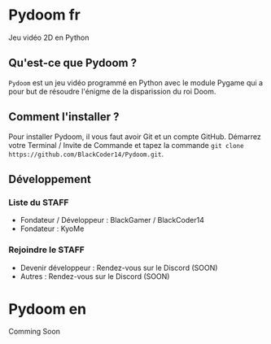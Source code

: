 # Pydoom fr
Jeu vidéo 2D en Python

## Qu'est-ce que Pydoom ?
`Pydoom` est un jeu vidéo programmé en Python avec le module Pygame qui a pour but de résoudre l'énigme de la disparission du roi Doom.

## Comment l'installer ?
Pour installer Pydoom, il vous faut avoir Git et un compte GitHub.
Démarrez votre Terminal / Invite de Commande et tapez la commande `git clone https://github.com/BlackCoder14/Pydoom.git`.

## Développement
### Liste du STAFF
- Fondateur / Développeur : BlackGamer / BlackCoder14
- Fondateur : KyoMe

### Rejoindre le STAFF
- Devenir développeur : Rendez-vous sur le Discord (SOON)
- Autres : Rendez-vous sur le Discord (SOON)

# Pydoom en
Comming Soon
